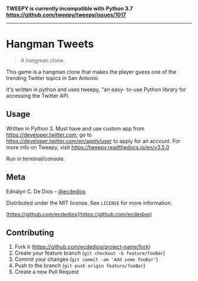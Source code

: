 **TWEEPY is currently incompatible with**
**Python 3.7**
**https://github.com/tweepy/tweepy/issues/1017**

*****

# Hangman Tweets
> A hangman clone.

This game is a hangman clone that makes the player
guess one of the trending Twitter topics in San
Antonio.

It's written in python and uses tweepy, "an easy-
to-use Python library for accessing the Twitter
API.


## Usage

Written in Python 3. Must have and use custom app
from https://developer.twitter.com; go to
https://developer.twitter.com/en/apply/user to
apply for an account. For more info on Tweepy, visit
https://tweepy.readthedocs.io/en/v3.5.0

Run in terminal/console.

## Meta

Ednalyn C. De Dios – [@ecdedios](https://twitter.com/ecdedios)

Distributed under the MIT license. See ``LICENSE`` for more information.

[https://github.com/ecdedios](https://github.com/ecdedios)

## Contributing

1. Fork it (<https://github.com/ecdedios/project-name/fork>)
2. Create your feature branch (`git checkout -b feature/fooBar`)
3. Commit your changes (`git commit -am 'Add some fooBar'`)
4. Push to the branch (`git push origin feature/fooBar`)
5. Create a new Pull Request